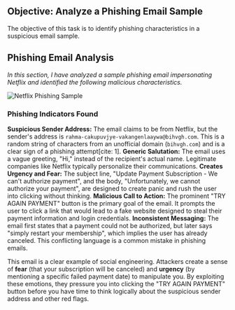 
## Objective: Analyze a Phishing Email Sample
The objective of this task is to identify phishing characteristics in a suspicious email sample.

## Phishing Email Analysis

*In this section, I have analyzed a sample phishing email impersonating Netflix and identified the following malicious characteristics.*

![Netflix Phishing Sample](Netflix_phishing_email.png)

### Phishing Indicators Found

**Suspicious Sender Address:** The email claims to be from Netflix, but the sender's address is `rahma-cakupuvjye-vakangenlaaywa@bihvgh.com`. This is a random string of characters from an unofficial domain (`bihvgh.com`) and is a clear sign of a phishing attempt[cite: 1].
**Generic Salutation:** The email uses a vague greeting, "Hi," instead of the recipient's actual name. Legitimate companies like Netflix typically personalize their communications.
**Creates Urgency and Fear:** The subject line, "Update Payment Subscription - We can't authorize payment", and the body, "Unfortunately, we cannot authorize your payment", are designed to create panic and rush the user into clicking without thinking.
**Malicious Call to Action:** The prominent "TRY AGAIN PAYMENT" button is the primary goal of the email. It prompts the user to click a link that would lead to a fake website designed to steal their payment information and login credentials.
**Inconsistent Messaging:** The email first states that a payment could not be authorized, but later says "simply restart your membership", which implies the user has already canceled. This conflicting language is a common mistake in phishing emails.

This email is a clear example of social engineering. Attackers create a sense of **fear** (that your subscription will be canceled) and **urgency** (by mentioning a specific failed payment date) to manipulate you. By exploiting these emotions, they pressure you into clicking the "TRY AGAIN PAYMENT" button before you have time to think logically about the suspicious sender address and other red flags.

